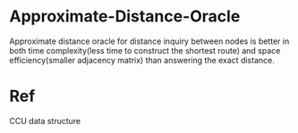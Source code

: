 # Approximate-Distance-Oracle
Approximate distance oracle for distance inquiry between nodes is better in both time complexity(less time to construct the shortest route) and space efficiency(smaller adjacency matrix) than answering the exact distance. 

# Ref
CCU data structure
